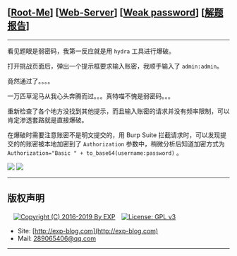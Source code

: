 ## [[Root-Me](https://www.root-me.org/)] [[Web-Server](https://www.root-me.org/en/Challenges/Web-Server/)] [[Weak password](https://www.root-me.org/en/Challenges/Web-Server/Weak-password)] [[解题报告](http://exp-blog.com/2019/01/13/pid-2953/)]

------

看见题眼是弱密码，我第一反应就是用 `hydra` 工具进行爆破。

打开挑战页面后，弹出一个提示框要求输入账密，我顺手输入了 `admin:admin`。

竟然通过了。。。。

一万匹草泥马从我心头奔腾而过。。。真特喵不愧是弱密码。。。

重新检查了各个地方没找到其他提示，而且输入账密的请求并没有频率限制，可以肯定渗透套路就是直接爆破。

在爆破时需要注意账密不是明文提交的，用 Burp Suite 拦截请求时，可以发现提交的的账密被本地加密到了 `Authorization` 参数中，稍微分析后知道加密方式为 `Authorization="Basic " + to_base64(username:password)` 。

![](https://github.com/lyy289065406/CTF-Solving-Reports/blob/master/rootme/Web-Server/%5B04%5D%20%5B10P%5D%20Weak%20password/imgs/01.png)
![](https://github.com/lyy289065406/CTF-Solving-Reports/blob/master/rootme/Web-Server/%5B04%5D%20%5B10P%5D%20Weak%20password/imgs/02.png)

------

## 版权声明

　[![Copyright (C) 2016-2019 By EXP](https://img.shields.io/badge/Copyright%20(C)-2016~2019%20By%20EXP-blue.svg)](http://exp-blog.com)　[![License: GPL v3](https://img.shields.io/badge/License-GPL%20v3-blue.svg)](https://www.gnu.org/licenses/gpl-3.0)
  

- Site: [http://exp-blog.com](http://exp-blog.com) 
- Mail: <a href="mailto:289065406@qq.com?subject=[EXP's Github]%20Your%20Question%20（请写下您的疑问）&amp;body=What%20can%20I%20help%20you?%20（需要我提供什么帮助吗？）">289065406@qq.com</a>


------
